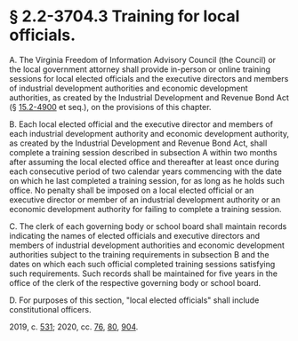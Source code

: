 # § 2.2-3704.3 Training for local officials.

<p>A. The Virginia Freedom of Information Advisory Council (the Council) or the local government attorney shall provide in-person or online training sessions for local elected officials and the executive directors and members of industrial development authorities and economic development authorities, as created by the Industrial Development and Revenue Bond Act (§ <a href='/vacode/15.2-4900/'>15.2-4900</a> et seq.), on the provisions of this chapter.</p><p>B. Each local elected official and the executive director and members of each industrial development authority and economic development authority, as created by the Industrial Development and Revenue Bond Act, shall complete a training session described in subsection A within two months after assuming the local elected office and thereafter at least once during each consecutive period of two calendar years commencing with the date on which he last completed a training session, for as long as he holds such office. No penalty shall be imposed on a local elected official or an executive director or member of an industrial development authority or an economic development authority for failing to complete a training session.</p><p>C. The clerk of each governing body or school board shall maintain records indicating the names of elected officials and executive directors and members of industrial development authorities and economic development authorities subject to the training requirements in subsection B and the dates on which each such official completed training sessions satisfying such requirements. Such records shall be maintained for five years in the office of the clerk of the respective governing body or school board.</p><p>D. For purposes of this section, "local elected officials" shall include constitutional officers.</p><p>2019, c. <a href='http://lis.virginia.gov/cgi-bin/legp604.exe?191+ful+CHAP0531'>531</a>; 2020, cc. <a href='http://lis.virginia.gov/cgi-bin/legp604.exe?201+ful+CHAP0076'>76</a>, <a href='http://lis.virginia.gov/cgi-bin/legp604.exe?201+ful+CHAP0080'>80</a>, <a href='http://lis.virginia.gov/cgi-bin/legp604.exe?201+ful+CHAP0904'>904</a>.</p>